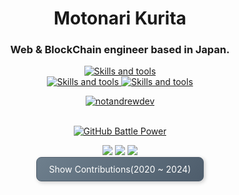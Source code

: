 <h1 align="center">
  Motonari Kurita

  <h3 align="center">Web & BlockChain engineer based in Japan.</h3>
</h1>

<div align="center">
  <p align="center">
    <a href="https://skillicons.dev">
      <img src="https://skillicons.dev/icons?i=linux,apple,windows" alt="Skills and tools"/>
    </a>
    <br/>
    <a href="https://skillicons.dev">
      <img src="https://skillicons.dev/icons?i=aws,azure,gcp,docker,git,github,postgres,mysql,sqlite,solidity,rust" alt="Skills and tools"/>
      <img src="https://skillicons.dev/icons?i=python,fastapi,go,js,react,vue,next,nodejs,nginx,vscode,ai" alt="Skills and tools"/>
    </a>
  </p>

  <a align="center" href="https://github.com/ryo-ma/github-profile-trophy">
    <img src="https://github-profile-trophy.vercel.app/?username=mk1018&theme=onedark&margin-w=15&margin-h=15&column=5" alt="notandrewdev" />
  </a>
  <br /><br />

  [![GitHub Battle Power](https://gh-strength.delt.co.jp/api/badge/b3761e9b-90b0-4680-ab70-1f6e41c6d818?theme=dark)](https://gh-strength.delt.co.jp)

  <!-- <picture align="center">
    <source media="(prefers-color-scheme: dark)" srcset="https://github.com/mk1018/mk1018/blob/main/img/snake-dark.svg">
    <img alt="github contribution grid snake animation" src="https://github.com/mk1018/mk1018/blob/main/img/snake-dark.svg">
  </picture> -->

  <img src="https://github-profile-summary-cards.vercel.app/api/cards/profile-details?username=mk1018&theme=github_dark" />

  <img src="https://github-profile-summary-cards.vercel.app/api/cards/repos-per-language?username=mk1018&theme=github_dark" />
  <img src="http://github-profile-summary-cards.vercel.app/api/cards/productive-time?username=mk1018&theme=github_dark&utcOffset=10" />

  <br/>

  <details>
    <summary style="
      display: inline-block; 
      padding: 10px 20px; 
      background: linear-gradient(135deg, #6e7f8d, #4e5d6c); 
      color: #ffffff; 
      border: 1px solid #4e5d6c; 
      border-radius: 8px; 
      box-shadow: 2px 2px 6px rgba(0, 0, 0, 0.2);
      cursor: pointer;
      transition: background 0.3s ease;
    ">
      Show Contributions(2020 ~ 2024)
    </summary>
    <img src="./img/contributions/2020-202505.png" alt="Contributions" style="margin-top: 10px;" />
  </details>

</div>

  
